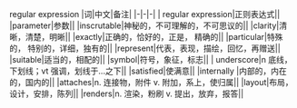  regular expression
|词|中文|备注|
|-|-|-|
| regular expression|正则表达式||
|parameter|参数||
|inscrutable|神秘的，不可理解的，不可思议的||
|clarity|清晰，清楚，明晰||
|exactly|正确的，恰好的，正是， 精确的||
|particular|特殊的， 特别的，详细，独有的||
|represent|代表，表现，描绘，回忆，再赠送||
|suitable|适当的，相配的||
|symbol|符号，象征，标志||
| underscore|n 底线，下划线；vt 强调，划线于...之下||
|satisfied|使满意||
|internally |内部的，内在的，国内的||
|attaches|n. 连接物，附件 v. 附加，系上，使归属||
|layout|布局，设计，安排，陈列||
|renders|n. 渲染，粉刷 v. 提出，放弃，报答||

